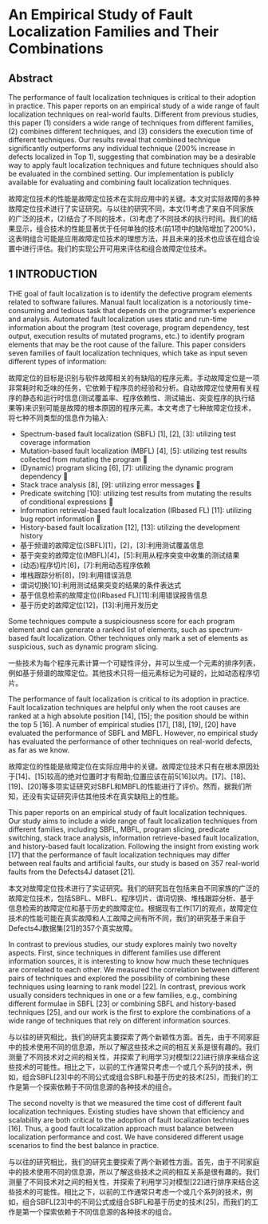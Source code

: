 # An Empirical Study of Fault Localization Families and Their Combinations

## Abstract

The performance of fault localization techniques is critical to their adoption in practice. This paper reports on an empirical study of a wide range of fault localization techniques on real-world faults. Different from previous studies, this paper (1) considers a wide range of techniques from different families, (2) combines different techniques, and (3) considers the execution time of different techniques. Our results reveal that combined technique significantly outperforms any individual technique (200% increase in defects localized in Top 1), suggesting that combination may be a desirable way to apply fault localization techniques and future techniques should also be evaluated in the combined setting. Our implementation is publicly available for evaluating and combining fault localization techniques.

故障定位技术的性能是故障定位技术在实际应用中的关键。本文对实际故障的多种故障定位技术进行了实证研究。与以往的研究不同，本文(1)考虑了来自不同家族的广泛的技术，(2)结合了不同的技术，(3)考虑了不同技术的执行时间。我们的结果显示，组合技术的性能显著优于任何单独的技术(前1项中的缺陷增加了200%)，这表明组合可能是应用故障定位技术的理想方法，并且未来的技术也应该在组合设置中进行评估。我们的实现公开可用来评估和组合故障定位技术。

## 1 INTRODUCTION

THE goal of fault localization is to identify the defective program elements related to software failures. Manual fault localization is a notoriously time-consuming and tedious task that depends on the programmer’s experience and analysis. Automated fault localization uses static and run-time information about the program (test coverage, program dependency, test output, execution results of mutated programs, etc.) to identify program elements that may be the root cause of the failure. This paper considers seven families of fault localization techniques, which take as input seven different types of information:

故障定位的目标是识别与软件故障相关的有缺陷的程序元素。手动故障定位是一项非常耗时和乏味的任务，它依赖于程序员的经验和分析。自动故障定位使用有关程序的静态和运行时信息(测试覆盖率、程序依赖性、测试输出、突变程序的执行结果等)来识别可能是故障的根本原因的程序元素。本文考虑了七种故障定位技术，将七种不同类型的信息作为输入:

- Spectrum-based fault localization (SBFL) [1], [2], [3]: utilizing test coverage information 
- Mutation-based fault localization (MBFL) [4], [5]: utilizing test results collected from mutating the program  
- (Dynamic) program slicing [6], [7]: utilizing the dynamic program dependency  
- Stack trace analysis [8], [9]: utilizing error messages 
- Predicate switching [10]: utilizing test results from mutating the results of conditional expressions  
- Information retrieval-based fault localization (IRbased FL) [11]: utilizing bug report information  
- History-based fault localization [12], [13]: utilizing the development history
- 基于频谱的故障定位(SBFL)[1]，[2]，[3]:利用测试覆盖信息
- 基于突变的故障定位(MBFL)[4]，[5]:利用从程序突变中收集的测试结果
- (动态)程序切片[6]，[7]:利用动态程序依赖
- 堆栈跟踪分析[8]，[9]:利用错误消息
- 谓词切换[10]:利用测试结果突变的结果的条件表达式
- 基于信息检索的故障定位(IRbased FL)[11]:利用错误报告信息
- 基于历史的故障定位[12]，[13]:利用开发历史

Some techniques compute a suspiciousness score for each program element and can generate a ranked list of elements, such as spectrum-based fault localization. Other techniques only mark a set of elements as suspicious, such as dynamic program slicing.

一些技术为每个程序元素计算一个可疑性评分，并可以生成一个元素的排序列表，例如基于频谱的故障定位。其他技术只将一组元素标记为可疑的，比如动态程序切片。

The performance of fault localization is critical to its adoption in practice. Fault localization techniques are helpful only when the root causes are ranked at a high absolute position [14], [15]; the position should be within the top 5 [16]. A number of empirical studies [17], [18], [19], [20] have evaluated the performance of SBFL and MBFL. However, no empirical study has evaluated the performance of other techniques on real-world defects, as far as we know.

故障定位的性能是故障定位在实际应用中的关键。故障定位技术只有在根本原因处于[14]、[15]较高的绝对位置时才有帮助;位置应该在前5[16]以内。[17]、[18]、[19]、[20]等多项实证研究对SBFL和MBFL的性能进行了评价。然而，据我们所知，还没有实证研究评估其他技术在真实缺陷上的性能。

This paper reports on an empirical study of fault localization techniques. Our study aims to include a wide range of fault localization techniques from different families, including SBFL, MBFL, program slicing, predicate switching, stack trace analysis, information retrieve-based fault localization, and history-based fault localization. Following the insight from existing work [17] that the performance of fault localization techniques may differ between real faults and artificial faults, our study is based on 357 real-world faults from the Defects4J dataset [21].

本文对故障定位技术进行了实证研究。我们的研究旨在包括来自不同家族的广泛的故障定位技术，包括SBFL、MBFL、程序切片、谓词切换、堆栈跟踪分析、基于信息检索的故障定位和基于历史的故障定位。根据现有工作[17]的观点，故障定位技术的性能可能在真实故障和人工故障之间有所不同，我们的研究基于来自于Defects4J数据集[21]的357个真实故障。

In contrast to previous studies, our study explores mainly two novelty aspects. First, since techniques in different families use different information sources, it is interesting to know how much these techniques are correlated to each other. We measured the correlation between different pairs of techniques and explored the possibility of combining these techniques using learning to rank model [22]. In contrast, previous work usually considers techniques in one or a few families, e.g., combining different formulae in SBFL [23] or combining SBFL and history-based techniques [25], and our work is the first to explore the combinations of a wide range of techniques that rely on different information sources.

与以往的研究相比，我们的研究主要探索了两个新颖性方面。首先，由于不同家庭中的技术使用不同的信息源，所以了解这些技术之间的相互关系是很有趣的。我们测量了不同技术对之间的相关性，并探索了利用学习对模型[22]进行排序来结合这些技术的可能性。相比之下，以前的工作通常只考虑一个或几个系列的技术，例如，组合SBFL[23]中的不同公式或组合SBFL和基于历史的技术[25]，而我们的工作是第一个探索依赖于不同信息源的各种技术的组合。

The second novelty is that we measured the time cost of different fault localization techniques. Existing studies have shown that efficiency and scalability are both critical to the adoption of fault localization techniques [16]. Thus, a good fault localization approach must balance between localization performance and cost. We have considered different usage scenarios to find the best balance in practice.

与以往的研究相比，我们的研究主要探索了两个新颖性方面。首先，由于不同家庭中的技术使用不同的信息源，所以了解这些技术之间的相互关系是很有趣的。我们测量了不同技术对之间的相关性，并探索了利用学习对模型[22]进行排序来结合这些技术的可能性。相比之下，以前的工作通常只考虑一个或几个系列的技术，例如，组合SBFL[23]中的不同公式或组合SBFL和基于历史的技术[25]，而我们的工作是第一个探索依赖于不同信息源的各种技术的组合。
